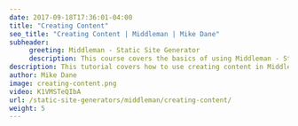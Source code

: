 ```yaml
---
date: 2017-09-18T17:36:01-04:00
title: "Creating Content"
seo_title: "Creating Content | Middleman | Mike Dane"
subheader:
     greeting: Middleman - Static Site Generator
     description: This course covers the basics of using Middleman - Static Site Generator. Work your way through the videos/articles and I'll teach you everything you need to know to create a professional and scalable website or blog!
description: This tutorial covers how to use creating content in Middleman -  Static Site Generator.
author: Mike Dane
image: creating-content.png
video: K1VMSTeQIbA
url: /static-site-generators/middleman/creating-content/
weight: 5
---
```

